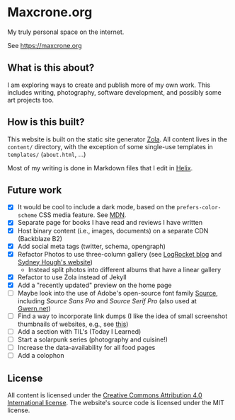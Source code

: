 # Maxcrone.org

My truly personal space on the internet.

See https://maxcrone.org

## What is this about?

I am exploring ways to create and publish more of my own work.
This includes writing, photography, software development, and possibly some art projects too.

## How is this built?

This website is built on the static site generator [Zola](https://www.getzola.org/).
All content lives in the `content/` directory, with the exception of some single-use templates in `templates/` (`about.html`, ...)

Most of my writing is done in Markdown files that I edit in [Helix](https://helix-editor.com/).

## Future work

- [x] It would be cool to include a dark mode, based on the `prefers-color-scheme` CSS media feature. See [MDN](https://developer.mozilla.org/en-US/docs/Web/CSS/@media/prefers-color-scheme).
- [x] Separate page for books I have read and reviews I have written
- [x] Host binary content (i.e., images, documents) on a separate CDN (Backblaze B2)
- [x] Add social meta tags (twitter, schema, opengraph)
- [x] Refactor Photos to use three-column gallery (see [LogRocket blog](https://blog.logrocket.com/responsive-image-gallery-css-flexbox/) and [Sydney Hough's website](https://shough.me/photos/))
  - Instead split photos into different albums that have a linear gallery
- [x] Refactor to use Zola instead of Jekyll
- [x] Add a "recently updated" preview on the home page
- [ ] Maybe look into the use of Adobe's open-source font family [Source](https://en.wikipedia.org/wiki/Source_Serif), including *Source Sans Pro* and *Source Serif Pro* (also used at [Gwern.net](https://gwern.net))
- [ ] Find a way to incorporate link dumps (I like the idea of small screenshot thumbnails of websites, e.g., see [this](https://web.archive.org/web/20220519092446/https://www.endriarichardson.com/nonfic))
- [ ] Add a section with TIL's (Today I Learned)
- [ ] Start a solarpunk series (photography and cuisine!)
- [ ] Increase the data-availability for all food pages
- [ ] Add a colophon

## License

All content is licensed under the [Creative Commons Attribution 4.0 International license](https://creativecommons.org/licenses/by/4.0/). The website's source code is licensed under the MIT license.
